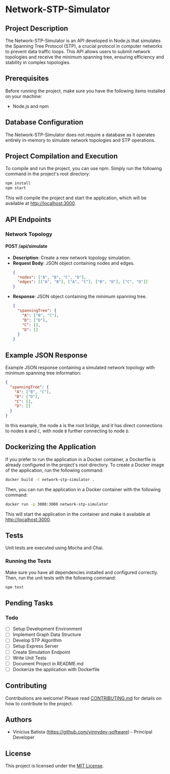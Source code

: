 # Network-STP-Simulator

## Project Description

The Network-STP-Simulator is an API developed in Node.js that simulates the Spanning Tree Protocol (STP), a crucial protocol in computer networks to prevent data traffic loops. This API allows users to submit network topologies and receive the minimum spanning tree, ensuring efficiency and stability in complex topologies.

## Prerequisites

Before running the project, make sure you have the following items installed on your machine:

- Node.js and npm

## Database Configuration

The Network-STP-Simulator does not require a database as it operates entirely in-memory to simulate network topologies and STP operations.

## Project Compilation and Execution

To compile and run the project, you can use npm. Simply run the following command in the project's root directory:

```sh
npm install
npm start
```

This will compile the project and start the application, which will be available at [http://localhost:3000](http://localhost:3000).

## API Endpoints

### Network Topology

#### POST /api/simulate

- **Description**: Create a new network topology simulation.
- **Request Body**: JSON object containing nodes and edges.
  ```json
  {
    "nodes": ["A", "B", "C", "D"],
    "edges": [["A", "B"], ["A", "C"], ["B", "D"], ["C", "D"]]
  }
  ```
- **Response**: JSON object containing the minimum spanning tree.
  ```json
  {
    "spanningTree": {
      "A": ["B", "C"],
      "B": ["D"],
      "C": [],
      "D": []
    }
  }
  ```

## Example JSON Response

Example JSON response containing a simulated network topology with minimum spanning tree information:

```json
{
  "spanningTree": {
    "A": ["B", "C"],
    "B": ["D"],
    "C": [],
    "D": []
  }
}
```

In this example, the node `A` is the root bridge, and it has direct connections to nodes `B` and `C`, with node `B` further connecting to node `D`.

## Dockerizing the Application

If you prefer to run the application in a Docker container, a Dockerfile is already configured in the project's root directory. To create a Docker image of the application, run the following command:

```sh
docker build -t network-stp-simulator .
```

Then, you can run the application in a Docker container with the following command:

```sh
docker run -p 3000:3000 network-stp-simulator
```

This will start the application in the container and make it available at [http://localhost:3000](http://localhost:3000).

## Tests

Unit tests are executed using Mocha and Chai.

### Running the Tests

Make sure you have all dependencies installed and configured correctly. Then, run the unit tests with the following command:

```sh
npm test
```

## Pending Tasks

### Todo

- [ ] Setup Development Environment
- [ ] Implement Graph Data Structure
- [ ] Develop STP Algorithm
- [ ] Setup Express Server
- [ ] Create Simulation Endpoint
- [ ] Write Unit Tests
- [ ] Document Project in README.md
- [ ] Dockerize the application with Dockerfile

## Contributing

Contributions are welcome! Please read [CONTRIBUTING.md](CONTRIBUTING.md) for details on how to contribute to the project.

## Authors

- Vinicius Batista (https://github.com/vinnydev-software) - Principal Developer

## License

This project is licensed under the [MIT License](LICENSE).


